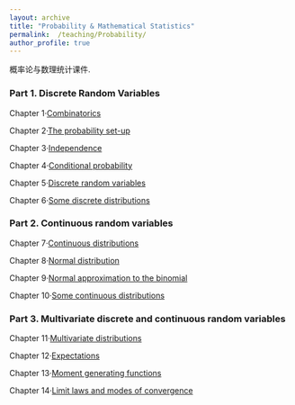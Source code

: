 ```yaml
---
layout: archive
title: "Probability & Mathematical Statistics"
permalink:  /teaching/Probability/
author_profile: true
---
```

概率论与数理统计课件.
<!---
内容隐藏
--->

### Part 1. Discrete Random Variables

Chapter 1·[Combinatorics](https://kuanhoutian.github.io/files/Probability_EN/ch1.pdf)

Chapter 2·[The probability set-up](https://kuanhoutian.github.io/files/Probability_EN/ch2.pdf)

Chapter 3·[Independence](https://kuanhoutian.github.io/files/Probability_EN/ch3.pdf)

Chapter 4·[Conditional probability](https://kuanhoutian.github.io/files/Probability_EN/ch4.pdf)

Chapter 5·[Discrete random variables](https://kuanhoutian.github.io/files/Probability_EN/ch5.pdf)

Chapter 6·[Some discrete distributions](https://kuanhoutian.github.io/files/Probability_EN/ch6.pdf)

### Part 2. Continuous random variables

Chapter 7·[Continuous distributions](https://kuanhoutian.github.io/files/Probability_EN/ch7.pdf)

Chapter 8·[Normal distribution](https://kuanhoutian.github.io/files/Probability_EN/ch8.pdf)

Chapter 9·[Normal approximation to the binomial](https://kuanhoutian.github.io/files/Probability_EN/ch9.pdf)

Chapter 10·[Some continuous distributions](https://kuanhoutian.github.io/files/Probability_EN/ch10.pdf)

### Part 3. Multivariate discrete and continuous random variables

Chapter 11·[Multivariate distributions](https://kuanhoutian.github.io/files/Probability_EN/ch11.pdf)

Chapter 12·[Expectations](https://kuanhoutian.github.io/files/Probability_EN/ch12.pdf)

Chapter 13·[Moment generating functions](https://kuanhoutian.github.io/files/Probability_EN/ch13.pdf)

Chapter 14·[Limit laws and modes of convergence](https://kuanhoutian.github.io/files/Probability_EN/ch14.pdf)
